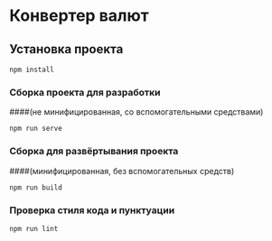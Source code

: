 # Конвертер валют

## Установка проекта
```
npm install
```

### Сборка проекта для разработки  
####(не минифицированная, со вспомогательными средствами)
```
npm run serve
```

### Сборка для развёртывания проекта
####(минифицированная, без вспомогательных средств)
```
npm run build
```

### Проверка стиля кода и пунктуации
```
npm run lint
```
